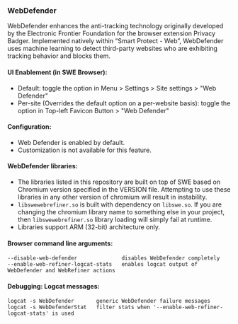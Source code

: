 ### WebDefender
WebDefender enhances the anti-tracking technology originally developed by the Electronic Frontier Foundation for the browser extension Privacy Badger. Implemented natively within “Smart Protect - Web”, WebDefender uses machine learning to detect third-party websites who are exhibiting tracking behavior and blocks them.

#### UI Enablement (in SWE Browser):
 * Default: toggle the option in Menu > Settings > Site settings > "Web Defender"
 * Per-site (Overrides the default option on a per-website basis): toggle the option in Top-left Favicon Button > "Web Defender"

#### Configuration:
 - Web Defender is enabled by default.
 - Customization is not available for this feature.

#### WebDefender libraries:
 - The libraries listed in this repository are built on top of SWE based on Chromium version specified in the VERSION file. Attempting to use these libraries in any other version of chromium will result in instability.
 - `libswewebrefiner.so` is built with dependency on `libswe.so`. If you are changing the chromium library name to something else in your project, then `libswewebrefiner.so` library loading will simply fail at runtime.
 - Libraries support ARM (32-bit) architecture only.

#### Browser command line arguments:
```
--disable-web-defender              disables WebDefender completely
--enable-web-refiner-logcat-stats   enables logcat output of WebDefender and WebRefiner actions
```

#### Debugging: Logcat messages:
```
logcat -s WebDefender       generic WebDefender failure messages
logcat -s WebDefenderStat   filter stats when '--enable-web-refiner-logcat-stats' is used
```
